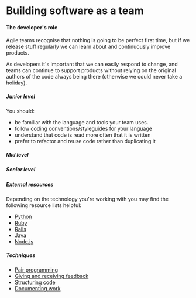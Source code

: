 # Building software as a team

#### The developer's role
Agile teams recognise that nothing is going to be perfect first time, but if we
release stuff regularly we can learn about and continuously improve products.

As developers it's important that we can easily respond to change, and teams can
continue to support products without relying on the original authors of the code
always being there (otherwise we could never take a holiday).

##### Junior level

You should:

- be familiar with the language and tools your team uses.
- follow coding conventions/styleguides for your language
- understand that code is read more often that it is written
- prefer to refactor and reuse code rather than duplicating it

##### Mid level

##### Senior level


##### External resources

Depending on the technology you're working with you may find the following resource lists helpful:

- [Python](/resources/languages/python.html)
- [Ruby](/resources/languages/ruby.html)
- [Rails](/resources/frameworks/rails.html)
- [Java](/resources/languages/java.html)
- [Node.js](/resources/frameworks/nodejs.html)

##### Techniques

- [Pair programming](/resources/pair-programming.html)
- [Giving and receiving feedback](/resources/giving-and-receiving-feedback.html)
- [Structuring code](/resources/structuring-code.html)
- [Documenting work](/resources/documentation.html)
